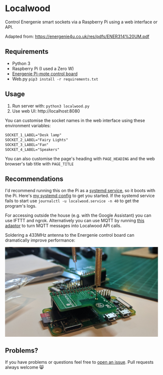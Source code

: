 # Localwood

Control Energenie smart sockets via a Raspberry Pi using a web interface or API.

Adapted from: https://energenie4u.co.uk/res/pdfs/ENER314%20UM.pdf

## Requirements

- Python 3
- Raspberry Pi (I used a Zero W)
- [Energenie Pi-mote control board](https://energenie4u.co.uk/catalogue/product/ENER314)
- Web.py `pip3 install -r requirements.txt`

## Usage

1. Run server with: `python3 localwood.py`
2. Use web UI: http://localhost:8080

You can customise the socket names in the web interface using these environment variables:

```
SOCKET_1_LABEL="Desk lamp"
SOCKET_2_LABEL="Fairy Lights"
SOCKET_3_LABEL="Fan"
SOCKET_4_LABEL="Speakers"
```

You can also customise the page's heading with `PAGE_HEADING` and the web browser's tab title with `PAGE_TITLE`

## Recommendations

I'd recommend running this on the Pi as a [systemd service](https://www.raspberrypi.org/documentation/linux/usage/systemd.md), so it boots with the Pi. Here's [my systemd config](localwood.service) to get you started. If the systemd service fails to start use `journalctl -u localwood.service -n 40` to get the program's logs.

For accessing outside the house (e.g. with the Google Assistant) you can use IFTTT and ngrok. Alternatively you can use MQTT by running [this adaptor](https://github.com/The-Silverwood-Institute/Adorable-QTPI) to turn MQTT messages into Localwood API calls.

Soldering a 433MHz antenna to the Energenie control board can dramatically improve performance:

![Photograph of a Raspberry Pi with an attached Energenie Pi-mote control board and a small copper antenna soldered to the board](pi.jpg)

## Problems?

If you have problems or questions feel free to [open an issue](https://github.com/The-Silverwood-Institute/Localwood/issues/new). Pull requests always welcome :smile_cat:
